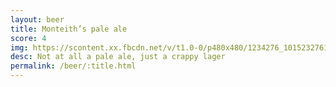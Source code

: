 ```yaml
---
layout: beer
title: Monteith’s pale ale
score: 4
img: https://scontent.xx.fbcdn.net/v/t1.0-0/p480x480/1234276_10152327616288745_1383768960_n.jpg?oh=97e67627ad97a7e5551a328111084412&oe=58678321
desc: Not at all a pale ale, just a crappy lager
permalink: /beer/:title.html
---
```

